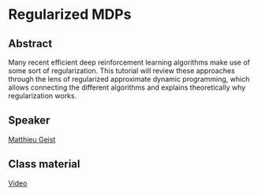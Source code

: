 #  Regularized MDPs

## Abstract
Many recent efficient deep reinforcement learning algorithms make use of some sort of regularization. This tutorial will review these approaches through the lens of regularized approximate dynamic programming, which allows connecting the different algorithms and explains theoretically why regularization works.

## Speaker

[Matthieu Geist](matthieu-geist.md)

## Class material

[Video](https://us02web.zoom.us/rec/play/HONMNtfoyO7q3ehJsoCg9aNHihHcdv0cki4phsT2PlMMMeuiBx8DisVD_BNcyAgDzpb9tcXwP1B0YoY4.P2sMYV4h6geEnXP-?startTime=1617282937000&_x_zm_rtaid=bEWCP9bZQcqdgw2uo6bNZQ.1617351700726.be5ebfbe27a7cf6a6a07cc5f95a28017&_x_zm_rhtaid=842)
